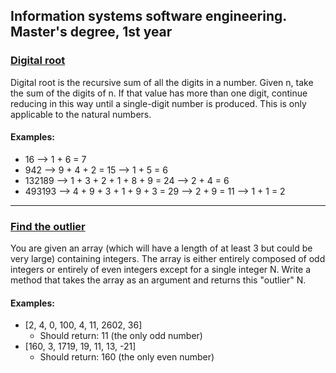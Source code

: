 ## Information systems software engineering. Master's degree, 1st year
### [Digital root](https://github.com/VladyslavKharchenko/ISSE/blob/master/digital_root.py)
Digital root is the recursive sum of all the digits in a number.
Given n, take the sum of the digits of n. If that value has more than one digit, continue reducing in this way until a single-digit number is produced. This is only applicable to the natural numbers.
#### Examples:
- 16 --> 1 + 6 = 7
- 942 --> 9 + 4 + 2 = 15 --> 1 + 5 = 6
- 132189 --> 1 + 3 + 2 + 1 + 8 + 9 = 24 --> 2 + 4 = 6
- 493193 --> 4 + 9 + 3 + 1 + 9 + 3 = 29 --> 2 + 9 = 11 --> 1 + 1 = 2
---
### [Find the outlier](https://github.com/VladyslavKharchenko/ISSE/blob/master/outlier.py)
You are given an array (which will have a length of at least 3 but could be very large) containing integers. The array is either entirely composed of odd integers or entirely of even integers except for a single integer N. Write a method that takes the array as an argument and returns this "outlier" N.
#### Examples:
- [2, 4, 0, 100, 4, 11, 2602, 36]
  - Should return: 11 (the only odd number)
- [160, 3, 1719, 19, 11, 13, -21]
  - Should return: 160 (the only even number)
